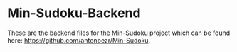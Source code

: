 # Min-Sudoku-Backend

These are the backend files for the Min-Sudoku project which can be found here: https://github.com/antonbezr/Min-Sudoku.
